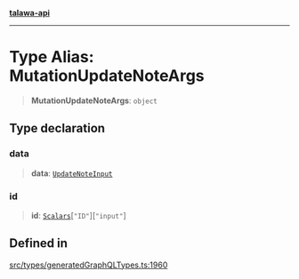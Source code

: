 [**talawa-api**](../../../README.md)

***

# Type Alias: MutationUpdateNoteArgs

> **MutationUpdateNoteArgs**: `object`

## Type declaration

### data

> **data**: [`UpdateNoteInput`](UpdateNoteInput.md)

### id

> **id**: [`Scalars`](Scalars.md)\[`"ID"`\]\[`"input"`\]

## Defined in

[src/types/generatedGraphQLTypes.ts:1960](https://github.com/Suyash878/talawa-api/blob/095e6964ce2a06c1c30d1acf81b6162203f1db91/src/types/generatedGraphQLTypes.ts#L1960)

